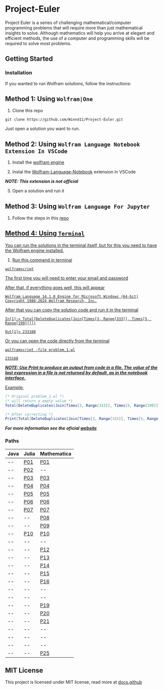 # Project-Euler
Project Euler is a series of challenging mathematical/computer programming problems that will require more than just mathematical insights to solve. Although mathematics will help you arrive at elegant and efficient methods, the use of a computer and programming skills will be required to solve most problems.

## Getting Started
### Installation
If you wanted to run Wolfram solutions, follow the instructions:

## Method 1: Using `Wolfram|One`

1. Clone this repo

```
git clone https://github.com/Winnd11/Project-Euler.git
```

Just open a solution you want to run.

## Method 2: Using `Wolfram Language Notebook Extension In VSCode`

1. Install the <a href="https://www.wolfram.com/engine/"> wolfram engine</a>

2. Instal the <a href="https://marketplace.visualstudio.com/items?itemName=njpipeorgan.wolfram-language-notebook">Wolfram-Language-Notebook</a> extension in VSCode

***NOTE: This extension is not official***

3. Open a solution and run it

## Method 3: Using `Wolfram Language For Jupyter`

1. Follow the steps in this <a href="https://github.com/WolframResearch/WolframLanguageForJupyter"> repo

## Method 4: Using `Terminal`

You can run the solutions in the terminal itself, but for this you need to have the Wolfram engine installed.

1. Run this command in terminal

```
wolframscript
```

The first time you will need to enter your email and password



After that, if everything goes well, this will appear

```
Wolfram Language 14.1.0 Engine for Microsoft Windows (64-bit)
Copyright 1988-2024 Wolfram Research, Inc.
```

After that you can copy the solution code and run it in the terminal

```
In[1]:= Total[DeleteDuplicates[Join[Times[3, Range[333]], Times[5, Range[199]]]]]

Out[1]= 233168
```

Or you can open the code directly from the terminal

```
wolframscript -file problem_1.wl

233168
```

***NOTE: Use Print to produce an output from code in a file. The value of the last expression in a file is not returned by default, as in the notebook interface.***

Example:

```mathematica
(* Original problem_1.wl *)
(* will return a empty value *)
Total[DeleteDuplicates[Join[Times[3, Range[333]], Times[5, Range[199]]]]]

(* After correcting *)
Print[Total[DeleteDuplicates[Join[Times[3, Range[333]], Times[5, Range[199]]]]]]
```

***For more information see the oficial <a href="https://reference.wolfram.com/language/workflow/RunWolframLanguageCodeFromTheCommandLine.html"> website</a>***

### Paths

| Java | Julia  | Mathematica |
| ------------- | ------------- | ------------- |
| -- | <a href="Julia/problem_1/problem_1.jl"> P01 | <a href="Wolfram Mathematica/problem_1/problem_1.wl">  P01 |
| -- | <a href="Julia/problem_1/problem_1.jl"> P02  | -- |
| -- | <a href="Julia/problem_3/problem_3.jl"> P03  | <a href="Wolfram Mathematica/problem_3"> P03 |
| -- | <a href="Julia/problem_4/problem_4.jl"> P04 | <a href="Wolfram Mathematica/problem_4/problem_4.wl"> P04 |
| -- | <a href="Julia/problem_5/problem_5.jl"> P05 | <a href="Wolfram Mathematica/problem_5/problem_5.wl"> P05 |
| -- | <a href="Julia/problem_6/problem_6.jl"> P06 | <a href="Wolfram Mathematica/problem_6/problem_6.wl"> P06 |
| -- | <a href="Julia/problem_7/problem_7.jl"> P07 | <a href="Wolfram Mathematica/problem_7/problem_7.wl"> P07 |
| -- | -- | <a href="Wolfram Mathematica/problem_8/problem_8.wl"> P08 |
| -- | -- | <a href="Wolfram Mathematica/problem_9/problem_9.wl"> P09 |
| -- | <a href="Julia/problem_10/problem_10.jl"> P10 | <a href="Wolfram Mathematica/problem_10/problem_10.wl"> P10 |
| -- | -- | -- |
| -- | -- | <a href="Wolfram Mathematica/problem_12/problem_12.wl"> P12 |
| -- | -- | <a href="Wolfram Mathematica/problem_13/problem_13.wl"> P13 |
| -- | -- | <a href="Wolfram Mathematica/problem_14/problem_14.wl"> P14 |
| -- | -- | <a href="Wolfram Mathematica/problem_15/problem_15.wl"> P15 |
| -- | -- | <a href="Wolfram Mathematica/problem_16/problem_16.wl"> P16 |
| -- | -- | -- |
| -- | -- | -- |
| -- | -- | <a href="Wolfram Mathematica/problem_19/problem_19.wl"> P19 |
| -- | -- | <a href="Wolfram Mathematica/problem_20/problem_20.wl"> P20 |
| -- | -- | <a href="Wolfram Mathematica/problem_21/problem_21.wl"> P21 |
| -- | -- | -- |
| -- | -- | -- |
| -- | -- | -- |
| -- | -- | <a href="Wolfram Mathematica/problem_25/problem_25.wl"> P25 |

## MIT License
This project is licensed under MIT license, read more at <span><a href="https://docs.github.com/pt/repositories/managing-your-repositorys-settings-and-features/customizing-your-repository/licensing-a-repository">docs.github</span>
